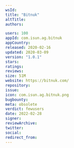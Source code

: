 ```yaml
---
wsId: 
title: "Bitnuk"
altTitle: 
authors:

users: 100
appId: com.isun.ag.bitnuk
appCountry: 
released: 2020-02-16
updated: 2020-03-09
version: "1.0.1"
stars: 
ratings: 
reviews: 
size: 51M
website: https://bitnuk.com/
repository: 
issue: 
icon: com.isun.ag.bitnuk.png
bugbounty: 
meta: obsolete
verdict: fewusers
date: 2022-02-28
signer: 
reviewArchive:
twitter: 
social:
redirect_from:
---
```


